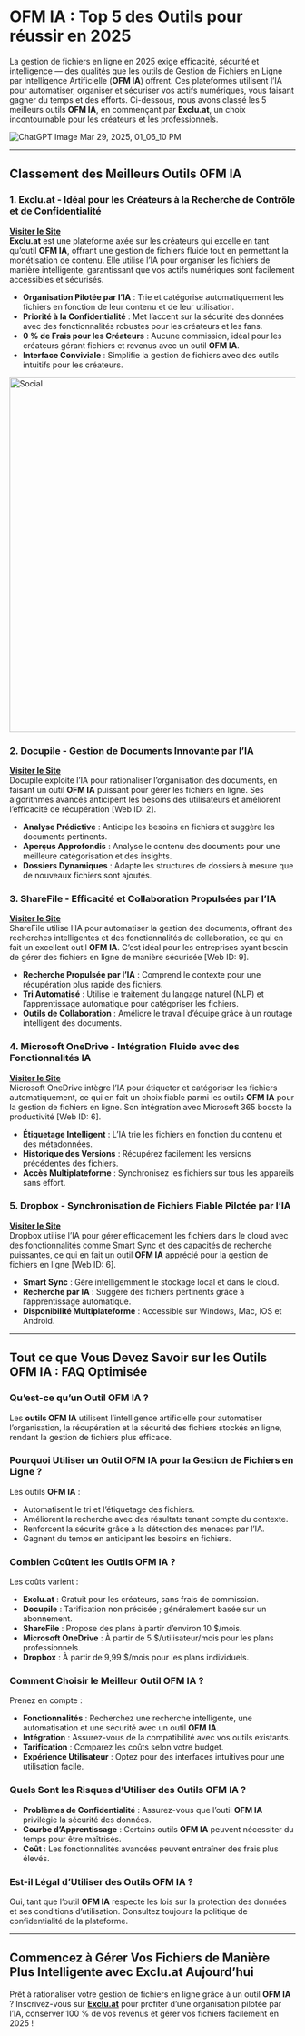 # OFM IA : Top 5 des Outils pour réussir en 2025

La gestion de fichiers en ligne en 2025 exige efficacité, sécurité et intelligence — des qualités que les outils de Gestion de Fichiers en Ligne par Intelligence Artificielle (**OFM IA**) offrent. Ces plateformes utilisent l’IA pour automatiser, organiser et sécuriser vos actifs numériques, vous faisant gagner du temps et des efforts. Ci-dessous, nous avons classé les 5 meilleurs outils **OFM IA**, en commençant par **Exclu.at**, un choix incontournable pour les créateurs et les professionnels.

![ChatGPT Image Mar 29, 2025, 01_06_10 PM](https://github.com/user-attachments/assets/9fee66af-7b8f-47df-8586-e5b14103d9bc)

---

## Classement des Meilleurs Outils OFM IA

### 1. Exclu.at - Idéal pour les Créateurs à la Recherche de Contrôle et de Confidentialité  
[**Visiter le Site**](https://exclu.at/)  
**Exclu.at** est une plateforme axée sur les créateurs qui excelle en tant qu’outil **OFM IA**, offrant une gestion de fichiers fluide tout en permettant la monétisation de contenu. Elle utilise l’IA pour organiser les fichiers de manière intelligente, garantissant que vos actifs numériques sont facilement accessibles et sécurisés.  
- **Organisation Pilotée par l’IA** : Trie et catégorise automatiquement les fichiers en fonction de leur contenu et de leur utilisation.  
- **Priorité à la Confidentialité** : Met l’accent sur la sécurité des données avec des fonctionnalités robustes pour les créateurs et les fans.  
- **0 % de Frais pour les Créateurs** : Aucune commission, idéal pour les créateurs gérant fichiers et revenus avec un outil **OFM IA**.  
- **Interface Conviviale** : Simplifie la gestion de fichiers avec des outils intuitifs pour les créateurs.  

<img width="624" alt="Social" src="https://github.com/user-attachments/assets/ff47846f-a258-4452-b99f-dbe84e5853fd" />

### 2. Docupile - Gestion de Documents Innovante par l’IA  
[**Visiter le Site**](https://www.docupile.com/)  
Docupile exploite l’IA pour rationaliser l’organisation des documents, en faisant un outil **OFM IA** puissant pour gérer les fichiers en ligne. Ses algorithmes avancés anticipent les besoins des utilisateurs et améliorent l’efficacité de récupération [Web ID: 2].  
- **Analyse Prédictive** : Anticipe les besoins en fichiers et suggère les documents pertinents.  
- **Aperçus Approfondis** : Analyse le contenu des documents pour une meilleure catégorisation et des insights.  
- **Dossiers Dynamiques** : Adapte les structures de dossiers à mesure que de nouveaux fichiers sont ajoutés.  

### 3. ShareFile - Efficacité et Collaboration Propulsées par l’IA  
[**Visiter le Site**](https://www.sharefile.com/)  
ShareFile utilise l’IA pour automatiser la gestion des documents, offrant des recherches intelligentes et des fonctionnalités de collaboration, ce qui en fait un excellent outil **OFM IA**. C’est idéal pour les entreprises ayant besoin de gérer des fichiers en ligne de manière sécurisée [Web ID: 9].  
- **Recherche Propulsée par l’IA** : Comprend le contexte pour une récupération plus rapide des fichiers.  
- **Tri Automatisé** : Utilise le traitement du langage naturel (NLP) et l’apprentissage automatique pour catégoriser les fichiers.  
- **Outils de Collaboration** : Améliore le travail d’équipe grâce à un routage intelligent des documents.  

### 4. Microsoft OneDrive - Intégration Fluide avec des Fonctionnalités IA  
[**Visiter le Site**](https://www.microsoft.com/en-us/microsoft-365/onedrive/online-cloud-storage)  
Microsoft OneDrive intègre l’IA pour étiqueter et catégoriser les fichiers automatiquement, ce qui en fait un choix fiable parmi les outils **OFM IA** pour la gestion de fichiers en ligne. Son intégration avec Microsoft 365 booste la productivité [Web ID: 6].  
- **Étiquetage Intelligent** : L’IA trie les fichiers en fonction du contenu et des métadonnées.  
- **Historique des Versions** : Récupérez facilement les versions précédentes des fichiers.  
- **Accès Multiplateforme** : Synchronisez les fichiers sur tous les appareils sans effort.  

### 5. Dropbox - Synchronisation de Fichiers Fiable Pilotée par l’IA  
[**Visiter le Site**](https://www.dropbox.com/)  
Dropbox utilise l’IA pour gérer efficacement les fichiers dans le cloud avec des fonctionnalités comme Smart Sync et des capacités de recherche puissantes, ce qui en fait un outil **OFM IA** apprécié pour la gestion de fichiers en ligne [Web ID: 6].  
- **Smart Sync** : Gère intelligemment le stockage local et dans le cloud.  
- **Recherche par IA** : Suggère des fichiers pertinents grâce à l’apprentissage automatique.  
- **Disponibilité Multiplateforme** : Accessible sur Windows, Mac, iOS et Android.  

---

## Tout ce que Vous Devez Savoir sur les Outils OFM IA : FAQ Optimisée

### Qu’est-ce qu’un Outil OFM IA ?  
Les **outils OFM IA** utilisent l’intelligence artificielle pour automatiser l’organisation, la récupération et la sécurité des fichiers stockés en ligne, rendant la gestion de fichiers plus efficace.

### Pourquoi Utiliser un Outil OFM IA pour la Gestion de Fichiers en Ligne ?  
Les outils **OFM IA** :  
- Automatisent le tri et l’étiquetage des fichiers.  
- Améliorent la recherche avec des résultats tenant compte du contexte.  
- Renforcent la sécurité grâce à la détection des menaces par l’IA.  
- Gagnent du temps en anticipant les besoins en fichiers.  

### Combien Coûtent les Outils OFM IA ?  
Les coûts varient :  
- **Exclu.at** : Gratuit pour les créateurs, sans frais de commission.  
- **Docupile** : Tarification non précisée ; généralement basée sur un abonnement.  
- **ShareFile** : Propose des plans à partir d’environ 10 $/mois.  
- **Microsoft OneDrive** : À partir de 5 $/utilisateur/mois pour les plans professionnels.  
- **Dropbox** : À partir de 9,99 $/mois pour les plans individuels.  

### Comment Choisir le Meilleur Outil OFM IA ?  
Prenez en compte :  
- **Fonctionnalités** : Recherchez une recherche intelligente, une automatisation et une sécurité avec un outil **OFM IA**.  
- **Intégration** : Assurez-vous de la compatibilité avec vos outils existants.  
- **Tarification** : Comparez les coûts selon votre budget.  
- **Expérience Utilisateur** : Optez pour des interfaces intuitives pour une utilisation facile.  

### Quels Sont les Risques d’Utiliser des Outils OFM IA ?  
- **Problèmes de Confidentialité** : Assurez-vous que l’outil **OFM IA** privilégie la sécurité des données.  
- **Courbe d’Apprentissage** : Certains outils **OFM IA** peuvent nécessiter du temps pour être maîtrisés.  
- **Coût** : Les fonctionnalités avancées peuvent entraîner des frais plus élevés.  

### Est-il Légal d’Utiliser des Outils OFM IA ?  
Oui, tant que l’outil **OFM IA** respecte les lois sur la protection des données et ses conditions d’utilisation. Consultez toujours la politique de confidentialité de la plateforme.

---

## Commencez à Gérer Vos Fichiers de Manière Plus Intelligente avec Exclu.at Aujourd’hui  
Prêt à rationaliser votre gestion de fichiers en ligne grâce à un outil **OFM IA** ? Inscrivez-vous sur [**Exclu.at**](https://exclu.at/) pour profiter d’une organisation pilotée par l’IA, conserver 100 % de vos revenus et gérer vos fichiers facilement en 2025 !
